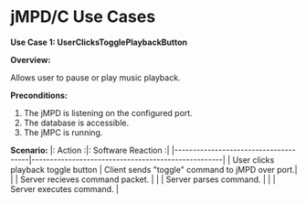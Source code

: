jMPD/C Use Cases
==============

**Use Case 1: UserClicksTogglePlaybackButton**

**Overview:**

Allows user to pause or play music playback.

**Preconditions:**

1. The jMPD is listening on the configured port.
2. The database is accessible.
3. The jMPC is running.

**Scenario:**
|:               Action               :|:                 Software Reaction                :|
|--------------------------------------|----------------------------------------------------|
| User clicks playback toggle button   | Client sends "toggle" command to jMPD over port.|
|                                      | Server recieves command packet.                 |
|                                      | Server parses command.                          |
|                                      | Server executes command.                        |
